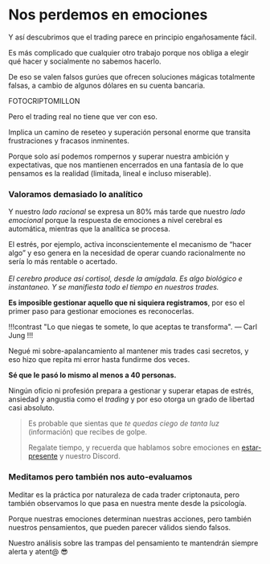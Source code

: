 # Nos perdemos en emociones

Y así descubrimos que el trading parece en principio engañosamente fácil.

Es más complicado que cualquier otro trabajo porque nos obliga a elegir qué hacer y socialmente no sabemos hacerlo.

De eso se valen falsos gurúes que ofrecen soluciones mágicas totalmente falsas, a cambio de algunos dólares en su cuenta bancaria.

FOTOCRIPTOMILLON

Pero el trading real no tiene que ver con eso.

Implica un camino de reseteo y superación personal enorme que transita frustraciones y fracasos inminentes.

Porque solo así podemos rompernos y superar nuestra ambición y expectativas, que nos mantienen encerrados en una fantasía de lo que pensamos es la realidad (limitada, lineal e incluso miserable).

### Valoramos demasiado lo analítico

Y nuestro _lado racional_ se expresa un 80% más tarde que nuestro _lado emocional_ porque la respuesta de emociones a nivel cerebral es automática, mientras que la analítica se procesa.

El estrés, por ejemplo, activa inconscientemente el mecanismo de “hacer algo” y eso genera en la necesidad de operar cuando racionalmente no sería lo más rentable o acertado.\
\
_El cerebro produce así cortisol, desde la amígdala. Es algo biológico e instantaneo. Y se manifiesta todo el tiempo en nuestros trades._

**Es imposible gestionar aquello que ni siquiera registramos**, por eso el primer paso para gestionar emociones es reconocerlas.

!!!contrast
"Lo que niegas te somete, lo que aceptas te transforma".
— Carl Jung
!!!

Negué mi sobre-apalancamiento al mantener mis trades casi secretos, y eso hizo que repita mi error hasta fundirme dos veces.

**Sé que le pasó lo mismo al menos a 40 personas.**

Ningún oficio ni profesión prepara a gestionar y superar etapas de estrés, ansiedad y angustia como el _trading_ y por eso otorga un grado de libertad casi absoluto.

> Es probable que sientas que _te quedas ciego de tanta luz_ (información) que recibes de golpe.
>
> Regalate tiempo, y recuerda que hablamos sobre emociones en [estar-presente](../estar-presente/ "mention") y nuestro Discord.

### Meditamos pero también nos auto-evaluamos

Meditar es la práctica por naturaleza de cada trader criptonauta, pero también observamos lo que pasa en nuestra mente desde la psicología.

Porque nuestras emociones determinan nuestras acciones, pero también nuestros pensamientos, que pueden parecer válidos siendo falsos.

Nuestro análisis sobre las trampas del pensamiento te mantendrán siempre alerta y atent@ 😎
